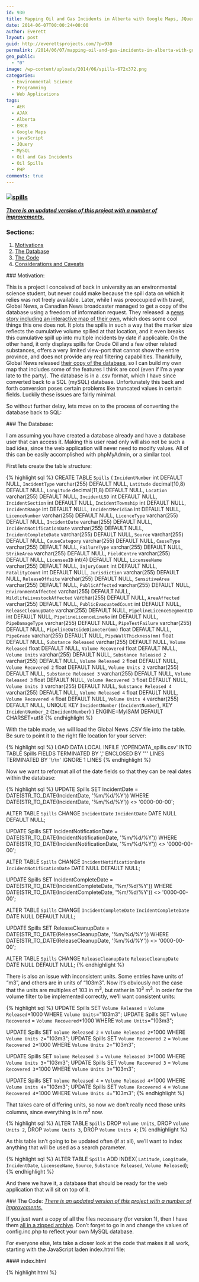 ```yaml
---
id: 930
title: Mapping Oil and Gas Incidents in Alberta with Google Maps, JQuery, and PHP
date: 2014-06-07T00:00:24+00:00
author: Everett
layout: post
guid: http://everettsprojects.com/?p=930
permalink: /2014/06/07/mapping-oil-and-gas-incidents-in-alberta-with-google-maps-jquery-and-php/
geo_public:
  - "0"
image: /wp-content/uploads/2014/06/spills-672x372.png
categories:
  - Environmental Science
  - Programming
  - Web Applications
tags:
  - AER
  - AJAX
  - Alberta
  - ERCB
  - Google Maps
  - javaScript
  - JQuery
  - MySQL
  - Oil and Gas Incidents
  - Oil Spills
  - PHP
comments: true
---
```

### [<img class="aligncenter wp-image-989 size-full" src="/wp-content/uploads/2014/06/spills.png" alt="spills" width="594" height="324" srcset="/wp-content/uploads/2014/06/spills.png 1440w, /wp-content/uploads/2014/06/spills-300x163.png 300w, /wp-content/uploads/2014/06/spills-1024x558.png 1024w" sizes="(max-width: 594px) 100vw, 594px" />](/spills/#)

[**_There is an updated version of this project with a number of improvements._**](http://everettsprojects.com/2014/06/25/mapping-oil-and-gas-incidents-in-alberta-improvements/)

### Sections:

  1. [Motivations](#motivation)
  2. [The Database](#database)
  3. [The Code](#code)
  4. [Considerations and Caveats](#considerations)

<div id="motivation"></div>
### Motivation:

This is a project I conceived of back in university as an environmental science student, but never could make because the spill data on which it relies was not freely available. Later, while I was preoccupied with travel, Global News, a Canadian News broadcaster managed to get a copy of the database using a freedom of information request. They released  a <a href="http://globalnews.ca/news/571494/introduction-37-years-of-oil-spills-in-alberta/">news story including an interactive map of their own</a>, which does some cool things this one does not. It plots the spills in such a way that the marker size reflects the cumulative volume spilled at that location, and it even breaks this cumulative spill up into multiple incidents by date if applicable. On the other hand, it only displays spills for Crude Oil and a few other related substances, offers a very limited view-port that cannot show the entire province, and does not provide any real filtering capabilities. Thankfully, Global News released <a href="http://globalnews.ca/news/622513/open-data-alberta-oil-spills-1975-2013/">their copy of the database</a>, so I can build my own map that includes some of the features I think are cool (even if I&#8217;m a year late to the party). The database is in a .csv format, which I have since converted back to a SQL (mySQL) database. Unfortunately this back and forth conversion poses certain problems like truncated values in certain fields. Luckily these issues are fairly minimal.


So without further delay, lets move on to the process of converting the database back to SQL:


<div id="database"></div>
### The Database:

I am assuming you have created a database already and have a database user that can access it. Making this user read only will also not be such a bad idea, since the web application will never need to modify values. All of this can be easily accomplished with phpMyAdmin, or a similar tool.

First lets create the table structure:

{% highlight sql %}
CREATE TABLE `Spills` (
  `IncidentNumber` int DEFAULT NULL,
  `IncidentType` varchar(255) DEFAULT NULL,
  `Latitude` decimal(10,8) DEFAULT NULL,
  `Longitude` decimal(11,8) DEFAULT NULL,
  `Location` varchar(255) DEFAULT NULL,
  `IncidentLSD` int DEFAULT NULL,
  `IncidentSection` int DEFAULT NULL,
  `IncidentTownship` int DEFAULT NULL,
  `IncidentRange` int DEFAULT NULL,
  `IncidentMeridian` int DEFAULT NULL,
  `LicenceNumber` varchar(255) DEFAULT NULL,
  `LicenceType` varchar(255) DEFAULT NULL,
  `IncidentDate` varchar(255) DEFAULT NULL,
  `IncidentNotificationDate` varchar(255) DEFAULT NULL,
  `IncidentCompleteDate` varchar(255) DEFAULT NULL,
  `Source` varchar(255) DEFAULT NULL,
  `CauseCategory` varchar(255) DEFAULT NULL,
  `CauseType` varchar(255) DEFAULT NULL,
  `FailureType` varchar(255) DEFAULT NULL,
  `StrikeArea` varchar(255) DEFAULT NULL,
  `FieldCentre` varchar(255) DEFAULT NULL,
  `LicenseeID` int(4) DEFAULT NULL,
  `LicenseeName` varchar(255) DEFAULT NULL,
  `InjuryCount` int DEFAULT NULL,
  `FatalityCount` int DEFAULT NULL,
  `Jurisdiction` varchar(255) DEFAULT NULL,
  `ReleaseOffsite` varchar(255) DEFAULT NULL,
  `SensitiveArea` varchar(255) DEFAULT NULL,
  `PublicAffected` varchar(255) DEFAULT NULL,
  `EnvironmentAffected` varchar(255) DEFAULT NULL,
  `WildlifeLivestockAffected` varchar(255) DEFAULT NULL,
  `AreaAffected` varchar(255) DEFAULT NULL,
  `PublicEvacuatedCount` int DEFAULT NULL,
  `ReleaseCleanupDate` varchar(255) DEFAULT NULL,
  `PipelineLicenceSegmentID` int DEFAULT NULL,
  `PipelineLicenceLineNo` int DEFAULT NULL,
  `PipeDamageType` varchar(255) DEFAULT NULL,
  `PipeTestFailure` varchar(255) DEFAULT NULL,
  `PipelineOutsideDiameter(mm)` float DEFAULT NULL,
  `PipeGrade` varchar(255) DEFAULT NULL,
  `PipeWallThickness(mm)` float DEFAULT NULL,
  `Substance Released` varchar(255) DEFAULT NULL,
  `Volume Released` float DEFAULT NULL,
  `Volume Recovered` float DEFAULT NULL,
  `Volume Units` varchar(255) DEFAULT NULL,
  `Substance Released 2` varchar(255) DEFAULT NULL,
  `Volume Released 2` float DEFAULT NULL,
  `Volume Recovered 2` float DEFAULT NULL,
  `Volume Units 2` varchar(255) DEFAULT NULL,
  `Substance Released 3` varchar(255) DEFAULT NULL,
  `Volume Released 3` float DEFAULT NULL,
  `Volume Recovered 3` float DEFAULT NULL,
  `Volume Units 3` varchar(255) DEFAULT NULL,
  `Substance Released 4` varchar(255) DEFAULT NULL,
  `Volume Released 4` float DEFAULT NULL,
  `Volume Recovered 4` float DEFAULT NULL,
  `Volume Units 4` varchar(255) DEFAULT NULL,
   UNIQUE KEY `IncidentNumber` (`IncidentNumber`),
   KEY `IncidentNumber_2` (`IncidentNumber`)
) ENGINE=MyISAM DEFAULT CHARSET=utf8
{% endhighlight %}

With the table made, we will load the Global News .CSV file into the table. Be sure to point it to the right file location for your server:

{% highlight sql %}
LOAD DATA LOCAL INFILE '<PATH TO THE FILE>/OPENDATA_spills.csv' INTO TABLE Spills
FIELDS TERMINATED BY ','
ENCLOSED BY '"'
LINES TERMINATED BY '\r\n'
IGNORE 1 LINES
{% endhighlight %}

Now we want to reformat all of the date fields so that they can be real dates within the database:

{% highlight sql %}
UPDATE Spills
SET IncidentDate = DATE(STR_TO_DATE(IncidentDate, '%m/%d/%Y'))
WHERE DATE(STR_TO_DATE(IncidentDate, '%m/%d/%Y')) <> '0000-00-00';

ALTER TABLE `Spills` CHANGE `IncidentDate` `IncidentDate` DATE NULL DEFAULT NULL;

UPDATE Spills
SET IncidentNotificationDate = DATE(STR_TO_DATE(IncidentNotificationDate, '%m/%d/%Y'))
WHERE DATE(STR_TO_DATE(IncidentNotificationDate, '%m/%d/%Y')) <> '0000-00-00';

ALTER TABLE `Spills` CHANGE `IncidentNotificationDate` `IncidentNotificationDate` DATE NULL DEFAULT NULL;

UPDATE Spills
SET IncidentCompleteDate = DATE(STR_TO_DATE(IncidentCompleteDate, '%m/%d/%Y'))
WHERE DATE(STR_TO_DATE(IncidentCompleteDate, '%m/%d/%Y')) <> '0000-00-00';

ALTER TABLE `Spills` CHANGE `IncidentCompleteDate` `IncidentCompleteDate` DATE NULL DEFAULT NULL;

UPDATE Spills
SET ReleaseCleanupDate = DATE(STR_TO_DATE(ReleaseCleanupDate, '%m/%d/%Y'))
WHERE DATE(STR_TO_DATE(ReleaseCleanupDate, '%m/%d/%Y')) <> '0000-00-00';

ALTER TABLE `Spills` CHANGE `ReleaseCleanupDate` `ReleaseCleanupDate` DATE NULL DEFAULT NULL;
{% endhighlight %}

There is also an issue with inconsistent units. Some entries have units of &#8220;m3&#8221;, and others are in units of &#8220;103m3&#8221;. Now it&#8217;s obviously not the case that the units are multiples of 103 in m<sup>3</sup>, but rather in 10<sup>3</sup> m<sup>3</sup>. In order for the volume filter to be implemented correctly, we&#8217;ll want consistent units:

{% highlight sql %}
UPDATE Spills SET  `Volume Released` = `Volume Released`*1000 WHERE `Volume Units`="103m3";
UPDATE Spills SET  `Volume Recovered` = `Volume Recovered`*1000 WHERE `Volume Units`="103m3";

UPDATE Spills SET `Volume Released 2` = `Volume Released 2`*1000 WHERE `Volume Units 2`="103m3";
UPDATE Spills SET `Volume Recovered 2` = `Volume Recovered 2`*1000 WHERE `Volume Units 2`="103m3";

UPDATE Spills SET `Volume Released 3` = `Volume Released 3`*1000 WHERE `Volume Units 3`="103m3";
UPDATE Spills SET `Volume Recovered 3` = `Volume Recovered 3`*1000 WHERE `Volume Units 3`="103m3";

UPDATE Spills SET `Volume Released 4` = `Volume Released 4`*1000 WHERE `Volume Units 4`="103m3";
UPDATE Spills SET `Volume Recovered 4` = `Volume Recovered 4`*1000 WHERE `Volume Units 4`="103m3";
{% endhighlight %}

That takes care of differing units, so now we don&#8217;t really need those units columns, since everything is in m<sup>3</sup> now.

{% highlight sql %}
ALTER TABLE `Spills`
DROP `Volume Units`,
DROP `Volume Units 2`,
DROP `Volume Units 3`,
DROP `Volume Units 4`;
{% endhighlight %}

As this table isn&#8217;t going to be updated often (if at all), we&#8217;ll want to index anything that will be used as a search parameter.

{% highlight sql %}
ALTER TABLE `Spills` ADD INDEX( `Latitude`, `Longitude`, `IncidentDate`, `LicenseeName`, `Source`, `Substance Released`, `Volume Released`);
{% endhighlight %}

And there we have it, a database that should be ready for the web application that will sit on top of it.

<div id="code"></div>
### The Code:
<a href="http://everettsprojects.com/2014/06/25/mapping-oil-and-gas-incidents-in-alberta-improvements/"><em>There is an updated version of this project with a number of improvements.</em></a>

If you just want a copy of all the files necessary (for version 1), then I have them <a href="/spillsv1/spills.zip">all in a zipped archive</a>. Don&#8217;t forget to go in and change the values of config.inc.php to reflect your own MySQL database.

For everyone else, lets take a closer look at the code that makes it all work, starting with the JavaScript laden index.html file:

<div id="index"></div>
#### index.html

{% highlight html %}
  <!DOCTYPE html>
  <html>
      <head>
          <meta name="viewport" content="initial-scale=1.0, user-scalable=no">
          <meta charset="utf-8">
          <title>Alberta Oil and Gas Incidents 1975 - 2013</title>
          <link rel="stylesheet" href="//code.jquery.com/ui/1.10.4/themes/smoothness/jquery-ui.css">
          <link href="/spills/default.css" rel="stylesheet">
          <script src="//ajax.googleapis.com/ajax/libs/jquery/1.11.1/jquery.min.js"></script>
          <script src="//code.jquery.com/ui/1.10.4/jquery-ui.js"></script>
          <script type="text/javascript"
              src="https://maps.googleapis.com/maps/api/js?key=AIzaSyCIxpXOSPJWNG7TnhMYq-Q2hPcM7zEQs8g&sensor=false">
          </script>
          <script>
              //Make a bunch of variables to track the filters and map boundaries
              var sqlParameters = {
                  currentSubstance : 'All',
                  currentSource : 'All',
                  currentLicensee: 'All',
                  yearMin : 1975,
                  yearMax : 2013,
                  volumeMin : 0,
                  volumeMax : 37000000,
                  latMin : 0,
                  latMax : 0,
                  lngMin : 0,
                  lngMax : 0
              }

              /////////////////////////////////////
              //Nice control widgets from jQueryUI:
              /////////////////////////////////////

              //Popup dialog window for disclaimer
              $(function() {
                  $( "#disclaimer" ).dialog({
                      autoOpen: false
                  });

                  $( "#disclaimer-opener" ).click(function() {
                      $( "#disclaimer" ).dialog( "open" );
                  });
              });

              //Popup dialog window for license
              $(function() {
                  $( "#license" ).dialog({
                      autoOpen: false,
                      width: 350
                  });

                  $( "#license-opener" ).click(function() {
                      $( "#license" ).dialog( "open" );
                  });
              });

              //No data fetched dialog
              $(function() {
                  $("#no-data").dialog({
                      height: 80,
                      autoOpen: false,
                      dialogClass: 'noTitleDialog',
                      open: function(event, ui){
                          setTimeout("$('#no-data').dialog('close')",3000);
                      }
                  });
              });

              //Sliders
              $(function () {
                  $(".slider").each(function () {
                      var begin = $(this).data("begin"),
                          end = $(this).data("end"),
                          step = $(this).data("step");

                      $(this).slider({
                          range: "true",
                          values: [begin, end],
                          min: begin,
                          max: end,
                          step: step,
                          slide: function (event, ui) {
                              //Update text box quantity when the slider changes
                              var sliderlow = ("#" + $(this).attr("id") + "_amount_low");
                              $(sliderlow).val(ui.values[0]);

                              var sliderhigh = ("#" + $(this).attr("id") + "_amount_high");
                              $(sliderhigh).val(ui.values[1]);
                          },
                          //When the slider changes, update the displayed spills
                          change: function(event, ui) {
                              if ($(this).attr("id") == "years") {
                                  sqlParameters.yearMin = ui.values[0];
                                  sqlParameters.yearMax = ui.values[1];
                              } else if ($(this).attr("id") == "volume") {
                                  sqlParameters.volumeMin = ui.values[0];
                                  sqlParameters.volumeMax = ui.values[1];
                              }
                              getSpills();
                          }
                      })

                      //Initialize the text box quantity
                      var sliderlow = ("#" + $(this).attr("id") + "_amount_low");
                      $(sliderlow).val($(this).slider("values", 0));

                      var sliderhigh = ("#" + $(this).attr("id") + "_amount_high");
                      $(sliderhigh).val($(this).slider("values", 1));
                  })

                  //When the text box is changed, update the slider
                  $('.amount1').change(function () {
                      var value = this.value,
                      selector = $("#" + this.id.split('_')[0]);
                      selector.slider("values", 0, value);
                  })
                  $('.amount2').change(function () {
                      var value = this.value,
                      selector = $("#" + this.id.split('_')[0]);
                      selector.slider("values", 1, value);
                  })
              });

              //Accordian divs
              $(function() {
                  $( "#accordion" ).accordion({
                      collapsible: true,
                      autoHeight: false,
                      heightStyle: "content"
                  });
              });

              //Get the Licensee list for the autocomplete widget
              var licenseeList = [];
              $.ajax({
                  async: false,
                  url : "getLicensees.php",
                  dataType : "json",
                  success: function(data){
                      licenseeList = data;
                  },
                  error: function (data)
                  {
                      alert("Couldn't retrieve the licensee list. A page refresh will usually fix this.");
                  }
              });

              //Auto Complete Licensee Selector
              $(function() {
                  var cache = [];
                  $( "#licensee-selector" ).autocomplete({
                      minLength: 2,
                      source: licenseeList,
                      select: function( event, ui ) {
                          sqlParameters.currentLicensee = ui.item.value;
                          getSpills();
                      }
                  });

                  $( "#licensee-clear" ).click(function() {
                      $( "#licensee-selector" ).val("");
                      sqlParameters.currentLicensee = 'All';
                      getSpills();
                  });

              });

              //Drop down menus
              $(function() {
                  $( "#substance-menu, #source-menu" ).menu();
              });  

              //When the DOM is loaded, we want to configure stuff like the menus
              $( document ).ready(function() {
                  makeMenus();

                  //A hackish way to set the spill-info content max height based on window height
                  document.getElementById("spill-info").style.maxHeight = $(window).height()*0.40 + "px";

              });

              //Build the menus after the window has loaded (This is called at the end of <body>)
              function makeMenus() {

                  //Get the substances and sources for the filter menus
                  var substanceList = [];
                  $.ajax({
                      async: false,
                      url : "getSubstances.php",
                      dataType : "json",
                      success: function(data){
                          substanceList = data;
                          //replace the initial null element
                          substanceList[0] = "All";
                      },
                      error: function (data)
                      {
                          alert("Couldn't retrieve the substance list. A page refresh will usually fix this.");
                      }
                  });

                  //And the Sources too
                  var sourceList = [];
                  $.ajax({
                      async: false,
                      url : "getSources.php",
                      dataType : "json",
                      success: function(data){
                          sourceList = data;
                          //replace the initial null element
                          sourceList[0] = "All";
                      },
                      error: function (data)
                      {
                          alert("Couldn't retrieve the source list. A page refresh will usually fix this.");
                      }
                  });

                  //Build the lists using the database results
                  //Function courtesy of http://stackoverflow.com/questions/11128700/create-a-ul-and-fill-it-based-on-a-passed-array
                  function constructLI(domID, array) {

                      var fieldID = (domID.split("-"))[0]+"-selected";

                      for(var i = 0; i < array.length; i++) {
                          // Create the list item:
                          var member = document.createElement('li');

                          // Set its contents:
                          var linkText = document.createTextNode(array[i]);
                          var link = document.createElement('a');
                          link.appendChild(linkText);
                          link.href= "#";
                          link.title= linkText;

                          //Make the onclick aspect of them menu work
                          link.onclick = function() { setText( fieldID, this.firstChild.nodeValue ) };

                          member.appendChild(link);

                          // Add it to the list:
                          document.getElementById(domID).appendChild(member);
                      }
                  }
                  constructLI("substance-links", substanceList);
                  constructLI("source-links", sourceList);
              }

              //Set the drop down menu to reflect the new filter value and update the displayed results
              function setText(domID, text) {
                  document.getElementById(domID).innerHTML = text;
                  if (domID == "substance-selected") {
                      sqlParameters.currentSubstance = text;
                  } else if (domID == "source-selected") {
                      sqlParameters.currentSource = text;
                  }
                  getSpills();
              };

              //////////////////////////////
              //Start the Google Maps stuff
              //////////////////////////////

              var map;
              var markers = [];
              var selectedMarker = new google.maps.Marker({
                                  position: null,
                                  icon: 'spotlight-poi.png',
                                  map: map,
                                  spillID: null
                          });
              var spillLocations;

              //Initialize when the map is done
              google.maps.event.addDomListener(window, 'load', initialize);

              function initialize() {         clearStyle: true;
                  var middleEarth = new google.maps.LatLng(54.5, -115.0);
                  var mapOptions = {
                      zoom: 6,
                      center: middleEarth,
                      mapTypeId: google.maps.MapTypeId.ROADMAP
                  };

                  map = new google.maps.Map(document.getElementById('map-canvas'), mapOptions);       

                  makeGetSpillsEvent();
              }

              function makeGetSpillsEvent(){
                  google.maps.event.addListener(map, 'idle', function() { getSpills();} );
              }

              function getSpills() {
                  var mapCorners = map.getBounds();
                  var ne = mapCorners.getNorthEast(); // LatLng of the north-east corner
                  var sw = mapCorners.getSouthWest(); // LatLng of the south-west corder

                  sqlParameters.latMin = sw.lat();
                  sqlParameters.latMax = ne.lat();
                  sqlParameters.lngMin = sw.lng();
                  sqlParameters.lngMax = ne.lng();

                  var newSpillLocations;  

                  //Get the spill location data
                  $.ajax({
                      url : "getSpillLocations.php",
                      type: "POST",
                      data : sqlParameters,
                      dataType : "json",
                      success: function(data){
                          SpillLocations = data;
                          plotSpills(SpillLocations);
                      },
                      error: function (data)
                      {
                          $( "#no-data" ).dialog( "open" );
                      }
                  });
              }

              function plotSpills(spillLocations){
                  map.clearMarkers(markers);
                  markers = [];
                  markers.push(selectedMarker);
                  //Stick those markers into the map canvas
                  for (var i = 0; i < spillLocations.length; i++) {
                      //Dont duplicate the selected marker.
                      if (selectedMarker.spillID !==  spillLocations[i].IncidentNumber) {
                          var marker = new google.maps.Marker({
                              position: new google.maps.LatLng(spillLocations[i].Latitude, spillLocations[i].Longitude),
                              icon: 'spotlight-poi.png',
                              map: map,
                              spillID: spillLocations[i].IncidentNumber
                          });
                      }

                      makeLoadSpillInfoEvent(marker);

                      markers.push(marker);
                  }
              }

              //The info window function from http://jsfiddle.net/yV6xv/161/
              function makeLoadSpillInfoEvent(marker) {
                  google.maps.event.addListener(marker, 'click', function() {
                      //Set the old marker back to red
                      selectedMarker.setIcon('spotlight-poi.png');
                      //Set the new marker to orange
                      selectedMarker = marker;
                      selectedMarker.setIcon('spotlight-poi-orange.png');
                      loadSpillInfo(marker.spillID);
                  });
              }

              //A function that fetches the specific spill info and loads it into the spill-info div
              function loadSpillInfo(spillID) {

                  var spillInfo = {}

                  $.ajax({
                      async: false,
                      url : "getSpillInfo.php",
                      type: "POST",
                      data: {'incidentnumber':spillID},
                      dataType : "json",
                      success: function(data){
                          spillInfo = data;
                      },
                      error: function (data)
                      {
                          $( "#no-data" ).dialog( "open" );
                      }
                  });

                  //Clear existing content
                  document.getElementById("spill-info").innerHTML = "";
                  var table = document.createElement('table');

                  //Populated the new table element
                  for (var key in spillInfo) {
                      if (spillInfo.hasOwnProperty(key)) {
                          var row = document.createElement('tr');
                          row.style.backgroundColor = "#ffebb8";
                          var cell1 = row.insertCell(0);
                          cell1.innerHTML = '<strong>'+key+'</strong>';
                          var cell2 = row.insertCell(1);
                          cell2.innerHTML = spillInfo[key];
                          table.appendChild(row);
                      }
                  }

                  //Put the table into the div and open the spill info accordion section
                  document.getElementById("spill-info").appendChild(table);
                  $('#accordion').accordion("option", "active", 1);
              }

              //A customized clearOverlays function to remove the defunct markers but keep the selected one.
              google.maps.Map.prototype.clearMarkers = function() {
                  for (var i = 0; i < markers.length; i++ ) {
                      //Dont kill the selected marker, we want it to persist
                      if (!(markers[i] === selectedMarker)) {
                          markers[i].setMap(null);
                      }
                  }
              }
          </script>
      </head>
      <body>
          <div id="map-canvas" style="width:100%;height:100%;"></div>
          <div id="info-panel" style="text-align:left;">
              <div class="text-block">
                  <h3>Alberta Oil and Gas Incidents 1975 - 2013</h3>
                  This is a map that interactively graphs all of the Oil and Gas related spills in alberta between the years 1975 and 2013. It is based on the data acquired by <a href="http://globalnews.ca/news/622513/open-data-alberta-oil-spills-1975-2013/" target="blank">Global News</a> from the <a href="http://en.wikipedia.org/wiki/Energy_Resources_Conservation_Board" target="blank">ERCB</a> (now the <a href="http://www.aer.ca/" target="blank">AER</a>).
                  </br>
                  </br>
                  For optimal loading speeds and a clean map, it caps the number of incidents displayed to the 100 biggest spills (by volume in m<sup>3</sup>) in the current map area. Try zooming in to see more spills, or play with the provided filters to see more incidents.
                  </br>
                  <p>
                      Learn more about this project at:
                      <a href="http://everettsprojects.com/2014/06/07/mapping-oil-and-gas-incidents-in-alberta-with-google-maps-jquery-and-php/" target="blank">everettsprojects.com</a>
                  </p>
              </div>
              <div id="accordion">
                  <h3>Filter the Results</h3>
                  <div id="filter-pane">
                      <p>
                          <label for="amount">Years:</label>
                          <span style="float:right;">
                              <input type="text" class="amount1" id="years_amount_low"  size="4">
                              <span class="orange-text"> - </span>
                              <input type="text" class="amount2" id="years_amount_high" size="4">
                          </span>
                      </p>

                      <div class="slider" id="years" data-begin="1975" data-end="2013" data-step="1"> </div>

                      <p>
                          <label for="amount">Volume:</label>
                          <span style="float:right;">
                              <input type="text" class="amount1" id="volume_amount_low" size="9">
                              <span class="orange-text"> - </span>
                              <input type="text" class="amount2" id="volume_amount_high" size="9">
                              <span class="orange-text"> m<sup>3</sup></span>
                          </span>
                      </p>

                      <div class="slider" id="volume" data-begin="0" data-end="37000000" data-step="1000"> </div>
                      <br>
                      <p>
                          <div class="ui-widget">
                              <label for="licensee-selector">Company: </label>
                              <input id="licensee-selector" size="29" class="orange-text">  <span style="float:right;">[<a href=# id="licensee-clear">X</a>]</span>
                              <br>
                          </div>
                      </p>

                      <p>
                          <ul id="substance-menu">
                              <li><a href="#">Substance: <span id="substance-selected" class="orange-text">All</span></a>
                                  <ul id="substance-links">

                                  </ul>
                              </li>
                          </ul>
                      </p>
                      <p>
                          <ul id="source-menu">
                              <li><a href="#">Source: <span id="source-selected" class="orange-text">All</span></a>
                                  <ul id="source-links">

                                  </ul>
                              </li>
                          </ul>
                      </p>
                  </div>
                  <h3>Incident Details</h3>
                  <div id="spill-info">
                      This is where the data for a selected spill will be displayed. Click one to check it out!
                  </div>
              </div>
              <div class="text-block">
                  <p>
                      <a href="#" id="disclaimer-opener">Disclaimer</a> -
                      <a href="#" id="license-opener">Copyright (c) 2014 Everett Robinson</a>
                  </p>
              </div>
          </div>
          <div id="disclaimer" title="Disclaimer:" style="font-size:75%;">
              <p>
                  I do not under any circumstances guarantee the accuracy or truthfulness of the provided information. Furthermore, this project should not be taken as representative of the former ERCB, AER, or any other applicable parties.
                  <br>
                  <br>
                  Due to the use of the Alberta Township System, many locations are approximations only. In general, points can be considered accurate to 200 metres.
                  <br>
                  <br>
                  Any spills originating from trans-provincial or trans-national pipelines are not included, since they do not fall under the jursdiction of the AER. Furthermore, many spills under 2 m<sup>3</sup> that did not originate from a pipeline may be absent, as they are not required to be reported.
              </p>
          </div>
          <div id="license" title="MIT License:" style="font-size:75%;">
              <p>
                  Copyright (c) 2014 Everett Robinson
              </p>
              <p>
  This content is released under the MIT License.
  <br><br>
  Permission is hereby granted, free of charge, to any person obtaining a copy
  of this software and associated documentation files (the "Software"), to deal
  in the Software without restriction, including without limitation the rights
  to use, copy, modify, merge, publish, distribute, sublicense, and/or sell
  copies of the Software, and to permit persons to whom the Software is
  furnished to do so, subject to the following conditions:
  <br><br>
  The above copyright notice and this permission notice shall be included in
  all copies or substantial portions of the Software.
  <br><br>
  THE SOFTWARE IS PROVIDED "AS IS", WITHOUT WARRANTY OF ANY KIND, EXPRESS OR
  IMPLIED, INCLUDING BUT NOT LIMITED TO THE WARRANTIES OF MERCHANTABILITY,
  FITNESS FOR A PARTICULAR PURPOSE AND NONINFRINGEMENT. IN NO EVENT SHALL THE
  AUTHORS OR COPYRIGHT HOLDERS BE LIABLE FOR ANY CLAIM, DAMAGES OR OTHER
  LIABILITY, WHETHER IN AN ACTION OF CONTRACT, TORT OR OTHERWISE, ARISING FROM,
  OUT OF OR IN CONNECTION WITH THE SOFTWARE OR THE USE OR OTHER DEALINGS IN
  THE SOFTWARE.

              </p>
          </div>
          <div id="no-data" class="noTitleDialog" style="font-size:75%;">
              <p>
                  Oops, the spill locations or data couldn't be loaded right now.
              </p>
          </div>
      </body>
  </html>
{% endhighlight %}

So that&#8217;s a bit of a long file, but I&#8217;ve tried to describe each function&#8217;s purpose, and have laid out the JavaScript as best as possible to provide a rational flow. Overall, the JavaScript is broken into 4 parts:

<ol>
  <li>
    <span style="font-family:Consolas, Monaco, monospace;font-size:12px;line-height:18px;">The JQuery UI widgets that implement the filters and update the map points when changed</span>
  </li>
  <li>
    <span style="font-family:Consolas, Monaco, monospace;font-size:12px;line-height:18px;">The google maps code that displays the map and update the points when the view-port is moved</span>
  </li>
  <li>
    <span style="font-family:Consolas, Monaco, monospace;font-size:12px;line-height:18px;">The JQuery/AJAX code that fetches the map points using the view-port and filter values</span>
  </li>
  <li>
    <span style="font-family:Consolas, Monaco, monospace;font-size:12px;line-height:18px;">The JQuery/AJAX code that gets all of the info for a spill if it is selected</span>
  </li>
</ol>

There is then the HTML necessary for rendering the webpage, which relies on the following CSS file (default.css):

<div id="css"></div>
#### default.css

{% highlight css %}
html, body {
  background-color:#b0c4de;
  height: 100%;
  margin: 0;
  padding: 0;
  font-size: 100%;
}

#map-canvas, #map_canvas {
  height: 100%;
}

@media print {
  html, body {
    height: auto;
  }

  #map-canvas, #map_canvas {
    height: 650px;
  }
}

#info-panel {
  width: 25%;
  max-height: 96%;
  position: absolute;
  font-size: 75%;
  top: 10px;
  left: 90px;
  background-color: #fff;
  padding: 2px;
  border: 1px solid #999;
  background: rgba(255, 255, 255, 1);
  -webkit-border-radius: 5px;
  -moz-border-radius: 5px;
  -ms-border-radius: 5px;
  -o-border-radius: 5px;
  border-radius: 5px;
  border: outset 1px #a1b5cf;
}

.text-block {
  margin: 10px;
  border-width: 2px;
  text-align: center;
}

#accordion {
  margin: 10px;
  border-width: 2px;
  overflow: auto;
}

#filter-pane {
  overflow: auto;
  font-size: smaller;
}

.amount1, .amount2 {
  border: 0;
  color: #f6931f;
  font-weight: bold;
  text-align: center;
}

ul.ui-autocomplete {
  overflow: auto;
  width: 200px;
  max-height: 200px;
  font-size: 75%;

}

#substance-links {
  overflow: auto;
  width: 200px;
  max-height: 200px;
  z-index: 1;
}

#source-links {
  overflow: auto;
  width: 200px;
  max-height: 200px;
  z-index: 1;
}

.orange-text {
  color: #f6931f;
  font-weight:bold;
}

#spill-info {
  overflow: auto;
  font-size:smaller;
  max-height: 400px;
}

.noTitleDialog {
  text-align: center;
}

.noTitleDialog .ui-dialog-titlebar {
  display:none;
}

.ui-autocomplete-loading {
    background: white url('images/ui-anim_basic_16x16.gif') right center no-repeat;
}
{% endhighlight %}

And Finally, six PHP files necessary for interfacing our web page to the database:

<div id="getSpillLocations"></div>
#### getSpillLocations.php

{% highlight php %}
<?php
require('config.inc.php');

//Get all of the POST data
$currentlicensee = $_POST['currentLicensee'];
$currentsubstance = $_POST['currentSubstance'];
$currentsource = $_POST['currentSource'];
$yearmin = $_POST['yearMin'];
$yearmax = $_POST['yearMax'];
$volumemin = $_POST['volumeMin'];
$volumemax = $_POST['volumeMax'];
$latmin = $_POST['latMin'];
$latmax = $_POST['latMax'];
$longmin = $_POST['lngMin'];
$longmax = $_POST['lngMax'];

// Fix the years to go from start of first year to end of the last.
$datemin = $yearmin."-01-01";
$datemax = $yearmax."-12-31";

//By using PDO and prepare, everything is automagically escaped
$db = new PDO("mysql:host=$dbhost;dbname=$dbname",$dbuser,$dbpass);

//Start building the statement with the base of the query
$stmtString = "SELECT `IncidentNumber`, `Latitude`, `Longitude` FROM `Spills` WHERE (((`Longitude` BETWEEN :longMin AND :longMax) AND (`Latitude` BETWEEN :latMin AND :latMax) AND (`IncidentDate` BETWEEN :dateMin AND :dateMax) AND (`Volume Released` BETWEEN :volumeMin AND :volumeMax))";

//Add in the filters if they're set
if ($currentlicensee !== "All") {
    $stmtString .= " AND `LicenseeName` = :licensee";
}
if ($currentsubstance !== "All") {
    $stmtString .= " AND `Substance Released` = :substance";
}
if ($currentsource !== "All") {
    $stmtString .= " AND `Source` = :source";
}

//Finish the statement with the sorting and limit parts
$stmtString .= ") ORDER BY `Volume Released` DESC LIMIT 100";

//Bind all of the parameters
$stmt = $db->prepare($stmtString);
if (strpos($stmtString,':licensee') !== false) {
    $stmt->bindValue(':licensee', strval($currentlicensee), PDO::PARAM_STR);
}
if (strpos($stmtString,':source') !== false) {
    $stmt->bindValue(':source', strval($currentsource), PDO::PARAM_STR);
}
if (strpos($stmtString,':substance') !== false) {
    $stmt->bindValue(':substance', strval($currentsubstance), PDO::PARAM_STR);
}
$stmt->bindValue(':latMin', strval($latmin), PDO::PARAM_STR);
$stmt->bindValue(':latMax', strval($latmax), PDO::PARAM_STR);
$stmt->bindValue(':longMin', strval($longmin), PDO::PARAM_STR);
$stmt->bindValue(':longMax', strval($longmax), PDO::PARAM_STR);
$stmt->bindValue(':dateMin', strval($datemin), PDO::PARAM_STR);
$stmt->bindValue(':dateMax', strval($datemax), PDO::PARAM_STR);
$stmt->bindValue(':volumeMin', strval($volumemin), PDO::PARAM_STR);
$stmt->bindValue(':volumeMax', strval($volumemax), PDO::PARAM_STR);
$stmt->execute();

//Get the results of the query
$result;
$result = $stmt->fetchAll(PDO::FETCH_ASSOC);
//Spit out the results in json form
echo header('Content-type: application/json');
echo json_encode($result);
?>
{% endhighlight %}

<div id="getSpillInfo"></div>
#### getSpillInfo.php

{% highlight php %}
<?php

$incidentNumber = $_POST['incidentnumber'];

require('config.inc.php');
$db = new PDO("mysql:host=$dbhost;dbname=$dbname",$dbuser,$dbpass);
//By using PDO and prepare, everything is automagically escaped
$stmt = $db->prepare("SELECT * FROM `Spills` WHERE `IncidentNumber` = :incidentNumber");
$stmt->bindValue(':incidentNumber', strval($incidentNumber), PDO::PARAM_STR);
/*** execute the prepared statement ***/
$stmt->execute();
$result = $stmt->fetch(PDO::FETCH_ASSOC);

echo header('Content-type: application/json');
echo json_encode($result);

?>
{% endhighlight %}

<div id="getLicensees"></div>
#### getLicensees.php
{% highlight php %}
<?php
require('config.inc.php');

$db = new PDO("mysql:host=$dbhost;dbname=$dbname",$dbuser,$dbpass);
//By using PDO and prepare, everything is automagically escaped
$stmt = $db->prepare("SELECT `LicenseeName` FROM `Spills` GROUP BY `LicenseeName` ORDER BY `Spills`.`LicenseeName` ASC LIMIT 2000");
$stmt->execute();
$result = $stmt->fetchAll(PDO::FETCH_COLUMN, 0);

echo header('Content-type: application/json');
echo json_encode($result);

?>
{% endhighlight %}

<div id="getSubstances"></div>
#### getSubstances.php
{% highlight php %}
<?php
require('config.inc.php');

$db = new PDO("mysql:host=$dbhost;dbname=$dbname",$dbuser,$dbpass);
//By using PDO and prepare, everything is automagically escaped
$stmt = $db->prepare("SELECT `Substance Released` FROM `Spills` GROUP BY `Substance Released` ORDER BY `Spills`.`Substance Released` ASC LIMIT 100");
$stmt->execute();
$result = $stmt->fetchAll(PDO::FETCH_NUM);

echo header('Content-type: application/json');
echo json_encode($result);

?>
{% endhighlight %}

<div id="getSources"></div>
#### getSources.php
{% highlight php %}
<?php
require('config.inc.php');

$db = new PDO("mysql:host=$dbhost;dbname=$dbname",$dbuser,$dbpass);
//By using PDO and prepare, everything is automagically escaped, not that it's necessary here
$stmt = $db->prepare("SELECT `Source` FROM `Spills` GROUP BY `Source` ORDER BY `Spills`.`Source` ASC LIMIT 100");
$stmt->execute();
$result = $stmt->fetchAll(PDO::FETCH_NUM);

echo header('Content-type: application/json');
echo json_encode($result);

?>
{% endhighlight %}

<div id="config"></div>
#### config.inc.php
{% highlight php %}
<?php
// These are the login credentials for your MySQL database,
// don't forget to set them.
$dbhost = change me;
$dbname = change me;
$dbuser = change me;
$dbpass = change me;
?>
{% endhighlight %}

The first file, getSpillLocations.php, does what it sounds like. It takes all of the filter parameters along with the map boundaries, and then returns a JSON encoded list of coordinates and spill ID numbers to be plotted. The SQL statement is built based on the parameters passed, and then fulfilled using PHP Data Objects (PDO). The second, getSpillInfo.php, takes a spill ID number, and uses it to return all of the data for that spill as JSON object.<br /> The third, fourth, and fifth scripts are used to fetch lists from the database that are used to populate the menu widgets in the filter panel. They do not require any parameters to be passed, since they just return a list containing all of the existing values for each field. Finally, config.inc.php is simply a file containing the database access credentials, meant to be included in the five other scripts.

<div id="considerations"></div>

### Considerations and Caveats:

The ERCB/AER uses the Alberta Township System (ATS) for reporting locations, which means the latitudes and longitudes in the database are converted values that represent the centre of the smallest unit in the ATS scheme; a Legal Sub-Division (LSD). Since a LSD is 400m along each side, it can be said that any plotted location is accurate to +/- 200m in each axis. This poses another problem however; certain legal subdivisions will have had multiple incidents on them in the 37 year period displayed. A great example is the region near Turner Valley:

<div id="attachment_999" style="width: 600px" class="wp-caption aligncenter">
  <a href="/wp-content/uploads/2014/06/spills-overlap-animation21.gif"><img class="wp-image-999 size-full" src="/wp-content/uploads/2014/06/spills-overlap-animation21.gif" alt="spills-overlap-animation2" width="590" height="500" /></a>

<p class="wp-caption-text">
  Overlapping spill incidents near Turner Valley need to be differentiated using the provided filters.
</p>

Here, several of the spills in this area were isolated using the provided filters. Unfortunately, there is not currently a mechanism to indicate that overlapping markers exist. The user will either need to have keen eyes to spot the signs, like a slight red border around the yellow selected marker, or play around with the filters to confirm any suspicions.

Another consideration, which is not one I have control over is that any spills originating from trans-provincial or trans-national pipelines are not included, since they do not fall under the jurisdiction of the AER. Furthermore, many spills under 2 m<sup>3</sup> that did not originate from a pipeline may be absent, as they are not required to be reported.

A final issue is that there are in fact 3 members of the database that do not possess a valid latitude or longitude; these fields are 0. The incident numbers are 19940377, 19850326, and 19871009 for reference. This means they are actually plotted in the south Atlantic, off the coast of Africa:

<div id="attachment_1004" style="width: 604px" class="wp-caption aligncenter">
  <a href="/wp-content/uploads/2014/06/spills-atlantic.png"><img class="size-full wp-image-1004" src="/wp-content/uploads/2014/06/spills-atlantic.png" alt="These incidents are plotted in the wrong location at Latitude: 0, Longitude: 0" width="594" height="324" srcset="/wp-content/uploads/2014/06/spills-atlantic.png 1440w, /wp-content/uploads/2014/06/spills-atlantic-300x163.png 300w, /wp-content/uploads/2014/06/spills-atlantic-1024x559.png 1024w" sizes="(max-width: 594px) 100vw, 594px" /></a>

  <p class="wp-caption-text">
    These incidents are plotted in the wrong location at Latitude: 0, Longitude: 0
  </p>
</div>

Now, I could theoretically go in and correct the values for these three points by converting the ATS coordinates manually, but I decided not to since they illustrate an important point: None of the data in the database is vetted by me. I can not assure that any other data point is valid, though none of the rest are so obviously incorrect.

So with those concerns out of the way; have fun exploring the often hushed side of the oil industry in Alberta.
